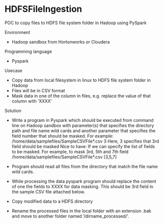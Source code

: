 # HDFSFileIngestion
POC to copy files to HDFS file system folder in Hadoop using PySpark

Environment 
-	Hadoop sandbox from Hortonworks or Cloudera 

Programming language
-	Pyspark

Usecase
-	Copy data from local filesystem in linux to HDFS file system folder in Hadoop
-	Files will be in CSV format
-	Mask data in one of the column in files, e.g. replace the value of that column with ‘XXXX’

Solution
-	Write a program in Pyspark which should be executed from command line on Hadoop sandbox with parameter(s) that specifies the directory path and file name wild cards and another parameter that specifies the field number that should be masked.
For example:
/home/data/samplefiles/SampleCSVFile*.csv 3
Here, 3 specifies that 3rd field should be masked
Nice to have:
If we can specify the list of fields to be masked. For example, to mask 3rd, 5th and 7th field
/home/data/samplefiles/SampleCSVFile*.csv [3,5,7]

-	Program should read all files from the directory that match the file name wild cards.
-	While processing the data pyspark program should replace the content of one the fields to XXXX for data masking. This should be 3rd field in the sample CSV file attached below.
-	Copy modified data to a HDFS directory
-	Rename the processed files in the local folder with an extension .bak and move to another folder named ‘/dirname_processed/’.
